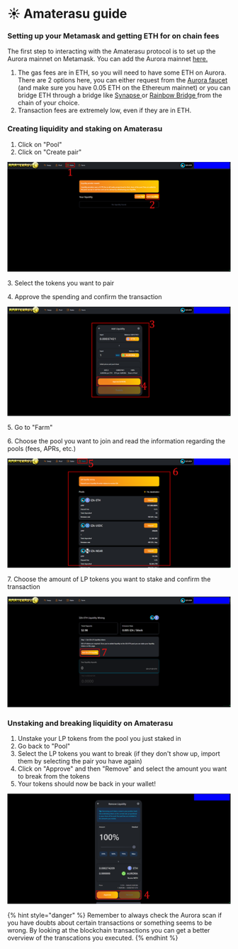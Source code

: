 # ☀ Amaterasu guide

### Setting up your Metamask and getting ETH for on chain fees

The first step to interacting with the Amaterasu protocol is to set up the Aurora mainnet on Metamask. You can add the Aurora mainnet [here.](https://aurora.dev/start)

1. The gas fees are in ETH, so you will need to have some ETH on Aurora. There are 2 options here, you can either request from the [Aurora faucet](https://aurora.dev/faucet) (and make sure you have 0.05 ETH on the Ethereum mainnet) or you can bridge ETH through a bridge like [Synapse ](https://synapseprotocol.com)or [Rainbow Bridge ](https://rainbowbridge.app/transfer)from the chain of your choice.
2. Transaction fees are extremely low, even if they are in ETH.

### Creating liquidity and staking on Amaterasu

1. Click on "Pool"
2. Click on "Create pair"

![](<../.gitbook/assets/image (4).png>)

3\. Select the tokens you want to pair

4\. Approve the spending and confirm the transaction

![](<../.gitbook/assets/image (2) (1).png>)

5\. Go to "Farm"

6\. Choose the pool you want to join and read the information regarding the pools (fees, APRs, etc.)

![](<../.gitbook/assets/image (5).png>)

7\. Choose the amount of LP tokens you want to stake and confirm the transaction

![](<../.gitbook/assets/image (3).png>)

### Unstaking and breaking liquidity on Amaterasu

1. Unstake your LP tokens from the pool you just staked in
2. Go back to "Pool"
3. Select the LP tokens you want to break (if they don't show up, import them by selecting the pair you have again)
4. Click on "Approve" and then "Remove" and select the amount you want to break from the tokens
5. Your tokens should now be back in your wallet!

![](<../.gitbook/assets/image (1).png>)

{% hint style="danger" %}
Remember to always check the Aurora scan if you have doubts about certain transactions or something seems to be wrong. By looking at the blockchain transactions you can get a better overview of the transcations you executed.
{% endhint %}
